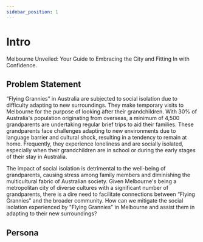 ```yaml
---
sidebar_position: 1
---
```


# Intro

Melbourne Unveiled: Your Guide to Embracing the City and Fitting In with Confidence.

## Problem Statement

“Flying Grannies” in Australia are subjected to social isolation due to difficulty adapting to new surroundings. They make temporary visits to Melbourne for the purpose of looking after their grandchildren. With 30% of Australia's population originating from overseas, a minimum of 4,500 grandparents are undertaking regular brief trips to aid their families. These grandparents face challenges adapting to new environments due to language barrier and cultural shock, resulting in a tendency to remain at home. Frequently, they experience loneliness and are socially isolated, especially when their grandchildren are in school or during the early stages of their stay in Australia.
 
The impact of social isolation is detrimental to the well-being of grandparents, causing stress among family members and diminishing the multicultural fabric of Australian society. Given Melbourne's being a metropolitan city of diverse cultures with a significant number of grandparents, there is a dire need to facilitate connections between “Flying Grannies” and the broader community. How can we mitigate the social isolation experienced by "Flying Grannies" in Melbourne and assist them in adapting to their new surroundings?

## Persona

